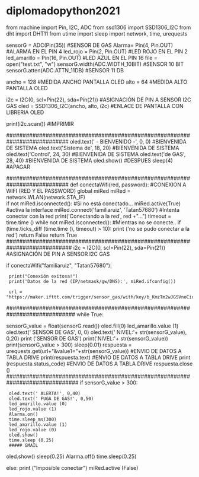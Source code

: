# diplomadopython2021

from machine import Pin, I2C, ADC
from ssd1306 import SSD1306_I2C
from dht import DHT11
from utime import sleep
import network, time, urequests

sensorG = ADC(Pin(35))    #SENSOR DE GAS
Alarma= Pin(4, Pin.OUT)    #ALARMA EN EL PIN 4
led_rojo = Pin(2, Pin.OUT)     #LED ROJO EN EL PIN 2
led_amarillo = Pin(16, Pin.OUT)    #LED AZUL EN EL PIN 16
file = open("test.txt", "w")
sensorG.width(ADC.WIDTH_10BIT) #SENSOR 10 BIT
sensorG.atten(ADC.ATTN_11DB)   #SENSOR 11 DB

ancho = 128     #MEDIDA ANCHO PANTALLA OLED
alto = 64       #MEDIDA ALTO PANTALLA OLED

i2c = I2C(0, scl=Pin(22), sda=Pin(21))    #ASIGNACIÓN DE PIN A SENSOR I2C GAS
oled = SSD1306_I2C(ancho, alto, i2c)      #ENLACE DE PANTALLA CON LIBRERIA OLED

print(i2c.scan())   #IMPRIMIR 
 
########################################################################### 
oled.text(' - BIENVENIDO -', 0, 0)  #BIENVENIDA DE SISTEMA
oled.text('Sistema de', 18, 20) #BIENVENIDA DE SISTEMA
oled.text('Control', 24, 30)    #BIENVENIDA DE SISTEMA
oled.text('de GAS', 28, 40)     #BIENVENIDA DE SISTEMA
oled.show()                    #DESPUES
sleep(4)                       #APAGAR

###########################################################################
def conectaWifi(red, password):     #CONEXION A WIFI (RED Y EL PASSWORD)
     global miRed
     miRed = network.WLAN(network.STA_IF)     
     if not miRed.isconnected():              #Si no está conectado…
          miRed.active(True)                   #activa la interface
          miRed.connect('familiaruiz', 'Tatan57680')         #Intenta conectar con la red
          print('Conectando a la red', red +"…")
          timeout = time.time ()
          while not miRed.isconnected():           #Mientras no se conecte..
              if (time.ticks_diff (time.time (), timeout) > 10):
                  print ('no se pudo conectar a la red')
                  return False
     return True
############################################################################
i2c = I2C(0, scl=Pin(22), sda=Pin(21))    #ASIGNACIÓN DE PIN A SENSOR I2C GAS

if conectaWifi("familiaruiz", "Tatan57680"):
    
     print("Conexión exitosa!")
     print('Datos de la red (IP/netmask/gw/DNS):', miRed.ifconfig())
    
     url = "https://maker.ifttt.com/trigger/sensor_gas/with/key/b_KmzTm2wJGSVnoCiobiMa?" 

############################################################################# 
while True:
    
 sensorG_value = float(sensorG.read())
 oled.fill(0)
 led_amarillo.value (1)
 oled.text('   SENSOR DE GAS', 0, 0)
 oled.text(' NIVEL:'+ str(sensorG_value), 0,20)
 print ('SENSOR DE GAS')
 print('NIVEL:'+ str(sensorG_value))
 print(sensorG_value > 300)
 sleep(0.01)
 respuesta = urequests.get(url+"&value1="+str(sensorG_value))  #ENVIO DE DATOS A TABLA DRIVE
 print(respuesta.text)                                         #ENVIO DE DATOS A TABLA DRIVE
 print (respuesta.status_code)                                 #ENVIO DE DATOS A TABLA DRIVE
 respuesta.close ()
 ##############################################################################
 if sensorG_value > 300:
     
     
     oled.text(' ALERTA!', 0,40)
     oled.text(' FUGA DE GAS!', 0,50)
     led_amarillo.value (0)
     led_rojo.value (1)
     Alarma.on()
     time.sleep_ms(300)
     led_amarillo.value (1)
     led_rojo.value (0)
     oled.show()
     time.sleep (0.25)
     ##### GMAIL 
     
 oled.show()
 sleep(0.25)
 Alarma.off()
 time.sleep(0.25)
 
else:
    print ("Imposible conectar")
    miRed.active (False)
 
